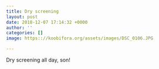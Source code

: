 ```yaml
---
title: Dry screening
layout: post
date: 2018-12-07 17:14:32 +0000
author: ''
categories: []
image: https:://koobifora.org/assets/images/DSC_0106.JPG

---
```

Dry screening all day, son!